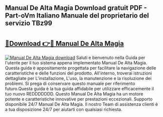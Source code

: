 ## Manual De Alta Magia Download gratuit PDF - Part-oVm Italiano Manuale del proprietario del servizio TBz99

# <h2><a href="http://dfgfqp.blite.top/?on=Manual+De+Alta+Magia">🔗Download 👉🔴 Manual De Alta Magia</a></h2>

[![Manual De Alta Magia download](https://i.imgur.com/lujVjoI.png)](http://dfgfqp.blite.top/?on=Manual+De+Alta+Magia)
Saluti e benvenuto nella Guida per l'utente per il tuo sistema appena implementato Manual De Alta Magia. Questa guida è appositamente progettata per facilitare la navigazione delle caratteristiche e delle funzioni del prodotto. All'interno, troverai istruzioni dettagliate per L'installazione, L'uso, la manutenzione e la risoluzione dei problemi. Si prega di conservare questo manuale per riferimento futuro.Questa guida è la tua guida affidabile per utilizzare efficacemente il tuo nuovo REDDDDDDD. Questo Manual De Alta Magia ha un motore potente e caratteristiche innovative per prestazioni eccezionali. Supporto disponibile 24/7 Manual De Alta Magia. Il nostro Team di assistenza clienti è a tua disposizione 24/7 per aiutarti con qualsiasi richiesta.
